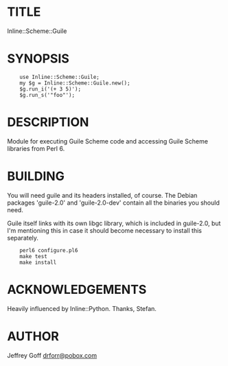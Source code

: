 # TITLE

Inline::Scheme::Guile

# SYNOPSIS

```
    use Inline::Scheme::Guile;
    my $g = Inline::Scheme::Guile.new();
    $g.run_i('(+ 3 5)');
    $g.run_s('"foo"');
```

# DESCRIPTION

Module for executing Guile Scheme code and accessing Guile Scheme libraries from Perl 6.

# BUILDING

You will need guile and its headers installed, of course. The Debian packages
'guile-2.0' and 'guile-2.0-dev' contain all the binaries you should need.

Guile itself links with its own libgc library, which is included in guile-2.0,
but I'm mentioning this in case it should become necessary to install this
separately.

```
    perl6 configure.pl6
    make test
    make install
```

# ACKNOWLEDGEMENTS

Heavily influenced by Inline::Python. Thanks, Stefan.

# AUTHOR

Jeffrey Goff <drforr@pobox.com>
